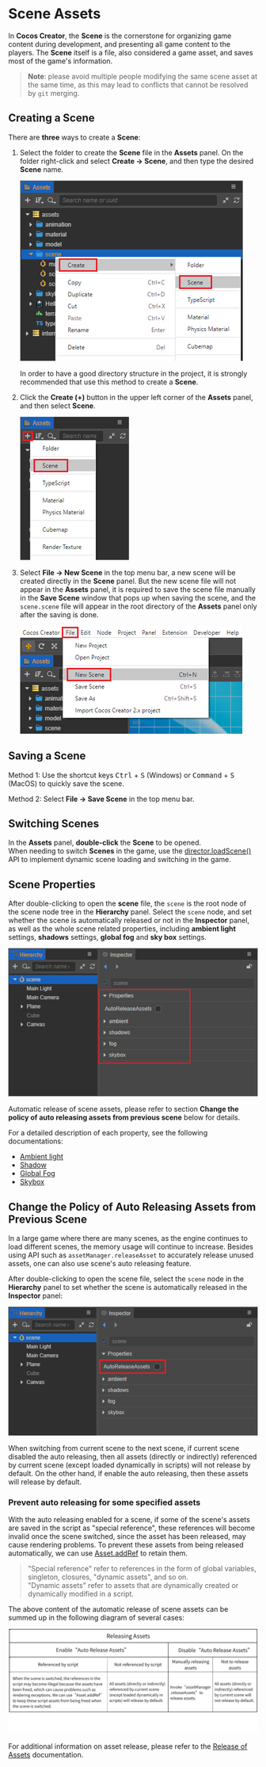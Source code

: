 # Scene Assets

In **Cocos Creator**, the **Scene** is the cornerstone for organizing game content during development, and presenting all game content to the players. The **Scene** itself is a file, also considered a game asset, and saves most of the game's information.

> **Note**: please avoid multiple people modifying the same scene asset at the same time, as this may lead to conflicts that cannot be resolved by `git` merging.

## Creating a Scene

There are **three** ways to create a **Scene**:

1. Select the folder to create the **Scene** file in the **Assets** panel. On the folder right-click and select **Create -> Scene**, and then type the desired **Scene** name.


    ![new_scene_1](scene/new_scene_1.png)

    In order to have a good directory structure in the project, it is strongly recommended that use this method to create a **Scene**.


2. Click the **Create (+)** button in the upper left corner of the **Assets** panel, and then select **Scene**.

    ![new_scene_2](scene/new_scene_2.png)

3. Select **File -> New Scene** in the top menu bar, a new scene will be created directly in the **Scene** panel. But the new scene file will not appear in the **Assets** panel, it is required to save the scene file manually in the **Save Scene** window that pops up when saving the scene, and the `scene.scene` file will appear in the root directory of the **Assets** panel only after the saving is done.


    ![new_scene_3](scene/new_scene_3.png)

## Saving a Scene

Method 1: Use the shortcut keys <kbd>Ctrl</kbd> + <kbd>S</kbd> (Windows) or <kbd>Command</kbd> + <kbd>S</kbd> (MacOS) to quickly save the scene.

Method 2: Select **File -> Save Scene** in the top menu bar.

## Switching Scenes

In the **Assets** panel, **double-click** the **Scene** to be opened.<br>
When needing to switch **Scenes** in the game, use the [director.loadScene()](%__APIDOC__%/en/classes/core.director-2.html#loadscene) API to implement dynamic scene loading and switching in the game.

## Scene Properties

After double-clicking to open the **scene** file, the `scene` is the root node of the scene node tree in the **Hierarchy** panel. Select the `scene` node, and set whether the scene is automatically released or not in the **Inspector** panel, as well as the whole scene related properties, including **ambient light** settings, **shadows** settings, **global fog** and **sky box** settings.

![scene_node](scene/scene_node.png)

Automatic release of scene assets, please refer to section **Change the policy of auto releasing assets from previous scene** below for details.

For a detailed description of each property, see the following documentations:

- [Ambient light](../concepts/scene/light/lightType/ambient.md)
- [Shadow](../concepts/scene/light/shadow.md)
- [Global Fog](../concepts/scene/fog.md)
- [Skybox](../concepts/scene/skybox.md)

## Change the Policy of Auto Releasing Assets from Previous Scene

In a large game where there are many scenes, as the engine continues to load different scenes, the memory usage will continue to increase. Besides using API such as `assetManager.releaseAsset` to accurately release unused assets, one can also use scene's auto releasing feature.


After double-clicking to open the scene file, select the `scene` node in the **Hierarchy** panel to set whether the scene is automatically released in the **Inspector** panel:

![scene node set](scene/scene_node_set.png)

When switching from current scene to the next scene, if current scene disabled the auto releasing, then all assets (directly or indirectly) referenced by current scene (except loaded dynamically in scripts) will not release by default. On the other hand, if enable the auto releasing, then these assets will release by default.

### Prevent auto releasing for some specified assets

With the auto releasing enabled for a scene, if some of the scene's assets are saved in the script as "special reference", these references will become invalid once the scene switched, since the asset has been released, may cause rendering problems. To prevent these assets from being released automatically, we can use [Asset.addRef](%__APIDOC__%/en/classes/asset.asset-1.html#addref) to retain them.

> "Special reference" refer to references in the form of global variables, singleton, closures, "dynamic assets", and so on.<br>
> "Dynamic assets" refer to assets that are dynamically created or dynamically modified in a script.

The above content of the automatic release of scene assets can be summed up in the following diagram of several cases:

![release assets](scene/release-assets.png)

For additional information on asset release, please refer to the [Release of Assets](./release-manager.md#auto-release) documentation.
